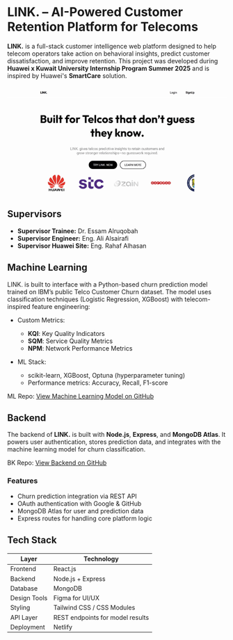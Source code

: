 # LINK. – AI-Powered Customer Retention Platform for Telecoms

**LINK.** is a full-stack customer intelligence web platform designed to help telecom operators take action on behavioral insights, predict customer dissatisfaction, and improve retention. This project was developed during **Huawei x Kuwait University Internship Program Summer 2025** and is inspired by Huawei's **SmartCare** solution.

<div align="center">
  <img src="src/assets/ReadmePG/demo1.gif" alt="LINK Demo" />
</div>


## Supervisors

- **Supervisor Trainee:** Dr. Essam Alruqobah  
- **Supervisor Engineer:** Eng. Ali Alsairafi  
- **Supervisor Huawei Site:** Eng. Rahaf Alhasan


## Machine Learning

LINK. is built to interface with a Python-based churn prediction model trained on IBM’s public Telco Customer Churn dataset. The model uses classification techniques (Logistic Regression, XGBoost) with telecom-inspired feature engineering:

- Custom Metrics:  
  - **KQI**: Key Quality Indicators  
  - **SQM**: Service Quality Metrics  
  - **NPM**: Network Performance Metrics

- ML Stack:  
  - scikit-learn, XGBoost, Optuna (hyperparameter tuning)  
  - Performance metrics: Accuracy, Recall, F1-score

ML Repo: [View Machine Learning Model on GitHub](https://github.com/halacoded/Churn-Prediction-Model-Based-on-Huawei-SmartCare) 

## Backend

The backend of **LINK.** is built with **Node.js**, **Express**, and **MongoDB Atlas**. It powers user authentication, stores prediction data, and integrates with the machine learning model for churn classification.

 BK Repo: [View Backend on GitHub](https://github.com/halacoded/LINK-Backend)

### Features

- Churn prediction integration via REST API  
- OAuth authentication with Google & GitHub  
- MongoDB Atlas for user and prediction data  
- Express routes for handling core platform logic

## Tech Stack

| Layer        | Technology                           |
|--------------|----------------------------------------|
| Frontend     | React.js                              |
| Backend      | Node.js + Express                     |
| Database     | MongoDB                               |
| Design Tools | Figma for UI/UX                       |
| Styling      | Tailwind CSS / CSS Modules            |
| API Layer    | REST endpoints for model results      |
| Deployment   | Netlify                               |


